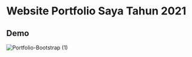 # Website Portfolio Saya Tahun 2021

## Demo
![Portfolio-Bootstrap (1)](https://github.com/Dimaspermana293/layout-bootstrap5/assets/97396687/78544b75-6bc3-490c-a754-27680bbe12c8)
